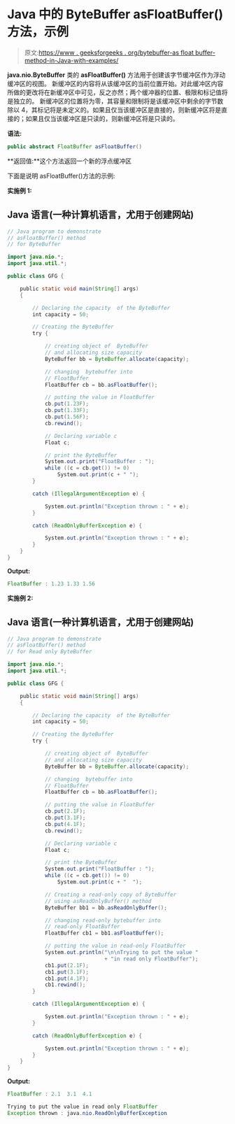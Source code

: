 # Java 中的 ByteBuffer asFloatBuffer()方法，示例

> 原文:[https://www . geeksforgeeks . org/bytebuffer-as float buffer-method-in-Java-with-examples/](https://www.geeksforgeeks.org/bytebuffer-asfloatbuffer-method-in-java-with-examples/)

**java.nio.ByteBuffer** 类的 **asFloatBuffer()** 方法用于创建该字节缓冲区作为浮动缓冲区的视图。
新缓冲区的内容将从该缓冲区的当前位置开始。对此缓冲区内容所做的更改将在新缓冲区中可见，反之亦然；两个缓冲器的位置、极限和标记值将是独立的。
新缓冲区的位置将为零，其容量和限制将是该缓冲区中剩余的字节数除以 4，其标记将是未定义的。如果且仅当该缓冲区是直接的，则新缓冲区将是直接的；如果且仅当该缓冲区是只读的，则新缓冲区将是只读的。

**语法:**

```java
public abstract FloatBuffer asFloatBuffer()
```

**返回值:**这个方法返回一个新的浮点缓冲区

下面是说明 asFloatBuffer()方法的示例:

**实施例 1:**

## Java 语言(一种计算机语言，尤用于创建网站)

```java
// Java program to demonstrate
// asFloatBuffer() method
// for ByteBuffer

import java.nio.*;
import java.util.*;

public class GFG {

    public static void main(String[] args)
    {

        // Declaring the capacity  of the ByteBuffer
        int capacity = 50;

        // Creating the ByteBuffer
        try {

            // creating object of  ByteBuffer
            // and allocating size capacity
            ByteBuffer bb = ByteBuffer.allocate(capacity);

            // changing  bytebuffer into
            // FloatBuffer
            FloatBuffer cb = bb.asFloatBuffer();

            // putting the value in FloatBuffer
            cb.put(1.23F);
            cb.put(1.33F);
            cb.put(1.56F);
            cb.rewind();

            // Declaring variable c
            Float c;

            // print the ByteBuffer
            System.out.print("FloatBuffer : ");
            while ((c = cb.get()) != 0)
                System.out.print(c + " ");
        }

        catch (IllegalArgumentException e) {

            System.out.println("Exception thrown : " + e);
        }

        catch (ReadOnlyBufferException e) {

            System.out.println("Exception thrown : " + e);
        }
    }
}
```

**Output:** 

```java
FloatBuffer : 1.23 1.33 1.56
```

**实施例 2:**

## Java 语言(一种计算机语言，尤用于创建网站)

```java
// Java program to demonstrate
// asFloatBuffer() method
// for Read only ByteBuffer

import java.nio.*;
import java.util.*;

public class GFG {

    public static void main(String[] args)
    {

        // Declaring the capacity  of the ByteBuffer
        int capacity = 50;

        // Creating the ByteBuffer
        try {

            // creating object of  ByteBuffer
            // and allocating size capacity
            ByteBuffer bb = ByteBuffer.allocate(capacity);

            // changing  bytebuffer into
            // FloatBuffer
            FloatBuffer cb = bb.asFloatBuffer();

            // putting the value in FloatBuffer
            cb.put(2.1F);
            cb.put(3.1F);
            cb.put(4.1F);
            cb.rewind();

            // Declaring variable c
            Float c;

            // print the ByteBuffer
            System.out.print("FloatBuffer : ");
            while ((c = cb.get()) != 0)
                System.out.print(c + "  ");

            // Creating a read-only copy of ByteBuffer
            // using asReadOnlyBuffer() method
            ByteBuffer bb1 = bb.asReadOnlyBuffer();

            // changing read-only bytebuffer into
            // read-only FloatBuffer
            FloatBuffer cb1 = bb1.asFloatBuffer();

            // putting the value in read-only FloatBuffer
            System.out.println("\n\nTrying to put the value "
                               + "in read only FloatBuffer");
            cb1.put(2.1F);
            cb1.put(3.1F);
            cb1.put(4.1F);
            cb1.rewind();
        }

        catch (IllegalArgumentException e) {

            System.out.println("Exception thrown : " + e);
        }

        catch (ReadOnlyBufferException e) {

            System.out.println("Exception thrown : " + e);
        }
    }
}
```

**Output:** 

```java
FloatBuffer : 2.1  3.1  4.1  

Trying to put the value in read only FloatBuffer
Exception thrown : java.nio.ReadOnlyBufferException
```